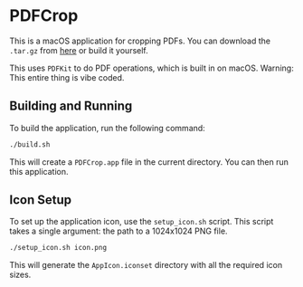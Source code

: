 # PDFCrop

This is a macOS application for cropping PDFs. You can download the `.tar.gz` from [here](https://github.com/ananswam/pdfcrop/releases/download/v0.0.1/PDFCrop.tar.gz) or build it yourself.

This uses `PDFKit` to do PDF operations, which is built in on macOS. Warning: This entire thing is vibe coded.

## Building and Running

To build the application, run the following command:

```bash
./build.sh
```

This will create a `PDFCrop.app` file in the current directory. You can then run this application.

## Icon Setup

To set up the application icon, use the `setup_icon.sh` script. This script takes a single argument: the path to a 1024x1024 PNG file.

```bash
./setup_icon.sh icon.png
```

This will generate the `AppIcon.iconset` directory with all the required icon sizes.
